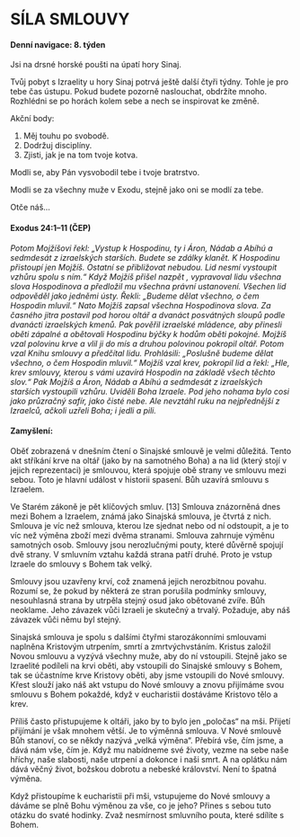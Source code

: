 # SÍLA SMLOUVY

#### Denní navigace: 8. týden

Jsi na drsné horské poušti na úpatí hory Sinaj.

Tvůj pobyt s Izraelity u hory Sinaj potrvá ještě další čtyři týdny. Tohle je pro tebe čas ústupu. Pokud budete pozorně naslouchat, obdržíte mnoho. Rozhlédni se po horách kolem sebe a nech se inspirovat ke změně.

Akční body:
1. Měj touhu po svobodě.
2. Dodržuj disciplíny.
3. Zjisti, jak je na tom tvoje kotva.

Modli se, aby Pán vysvobodil tebe i tvoje bratrstvo.

Modli se za všechny muže v Exodu, stejně jako oni se modlí za tebe.

Otče náš...

#### Exodus 24:1–11 (ČEP)
*Potom Mojžíšovi řekl: „Vystup k Hospodinu, ty i Áron, Nádab a Abíhú a sedmdesát z izraelských starších. Budete se zdálky klanět. K Hospodinu přistoupí jen Mojžíš. Ostatní se přibližovat nebudou. Lid nesmí vystoupit vzhůru spolu s ním.“ Když Mojžíš přišel nazpět , vypravoval lidu všechna slova Hospodinova a předložil mu všechna právní ustanovení. Všechen lid odpověděl jako jedněmi ústy. Řekli: „Budeme dělat všechno, o čem Hospodin mluvil.“ Nato Mojžíš zapsal všechna Hospodinova slova. Za časného jitra postavil pod horou oltář a dvanáct posvátných sloupů podle dvanácti izraelských kmenů. Pak pověřil izraelské mládence, aby přinesli oběti zápalné a obětovali Hospodinu býčky k hodům oběti pokojné. Mojžíš vzal polovinu krve a vlil ji do mís a druhou polovinou pokropil oltář. Potom vzal Knihu smlouvy a předčítal lidu. Prohlásili: „Poslušně budeme dělat všechno, o čem Hospodin mluvil.“ Mojžíš vzal krev, pokropil lid a řekl: „Hle, krev smlouvy, kterou s vámi uzavírá Hospodin na základě všech těchto slov.“ Pak Mojžíš a Áron, Nádab a Abíhú a sedmdesát z izraelských starších vystoupili vzhůru. Uviděli Boha Izraele. Pod jeho nohama bylo cosi jako průzračný safír, jako čisté nebe. Ale nevztáhl ruku na nejpřednější z Izraelců, ačkoli uzřeli Boha; i jedli a pili.*

#### Zamyšlení:
Oběť zobrazená v dnešním čtení o Sinajské smlouvě je velmi důležitá. Tento akt stříkání krve na oltář (jako by na samotného Boha) a na lid (který stojí v jejich reprezentaci) je smlouvou, která spojuje obě strany ve smlouvu mezi sebou. Toto je hlavní událost v historii spasení. Bůh uzavírá smlouvu s Izraelem.

Ve Starém zákoně je pět klíčových smluv. [13] Smlouva znázorněná dnes mezi Bohem a Izraelem, známá jako Sinajská smlouva, je čtvrtá z nich. Smlouva je víc než smlouva, kterou lze sjednat nebo od ní odstoupit, a je to víc než výměna zboží mezi dvěma stranami. Smlouva zahrnuje výměnu samotných osob. Smlouvy jsou nerozlučnými pouty, které důvěrně spojují dvě strany. V smluvním vztahu každá strana patří druhé. Proto je vstup Izraele do smlouvy s Bohem tak velký.

Smlouvy jsou uzavřeny krví, což znamená jejich nerozbitnou povahu. Rozumí se, že pokud by některá ze stran porušila podmínky smlouvy, nesouhlasná strana by utrpěla stejný osud jako obětované zvíře. Bůh neoklame. Jeho závazek vůči Izraeli je skutečný a trvalý. Požaduje, aby náš závazek vůči němu byl stejný.

Sinajská smlouva je spolu s dalšími čtyřmi starozákonními smlouvami naplněna Kristovým utrpením, smrtí a zmrtvýchvstáním. Kristus založil Novou smlouvu a vyzývá všechny muže, aby do ní vstoupili. Stejně jako se Izraelité podíleli na krvi oběti, aby vstoupili do Sinajské smlouvy s Bohem, tak se účastníme krve Kristovy oběti, aby jsme vstoupili do Nové smlouvy. Křest slouží jako náš akt vstupu do Nové smlouvy a znovu přijímáme svou smlouvu s Bohem pokaždé, když v eucharistii dostáváme Kristovo tělo a krev.

Příliš často přistupujeme k oltáři, jako by to bylo jen „poločas“ na mši. Přijetí přijímání je však mnohem větší. Je to výměnná smlouva. V Nové smlouvě Bůh stanoví, co se někdy nazývá „velká výměna“. Přebírá vše, čím jsme, a dává nám vše, čím je. Když mu nabídneme své životy, vezme na sebe naše hříchy, naše slabosti, naše utrpení a dokonce i naši smrt. A na oplátku nám dává věčný život, božskou dobrotu a nebeské království. Není to špatná výměna.

Když přistoupíme k eucharistii při mši, vstupujeme do Nové smlouvy a dáváme se plně Bohu výměnou za vše, co je jeho? Přines s sebou tuto otázku do svaté hodinky. Zvaž nesmírnost smluvního pouta, které sdílíte s Bohem.
